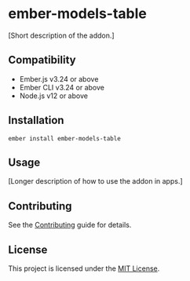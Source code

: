 # ember-models-table

[Short description of the addon.]


## Compatibility

* Ember.js v3.24 or above
* Ember CLI v3.24 or above
* Node.js v12 or above


## Installation

```
ember install ember-models-table
```


## Usage

[Longer description of how to use the addon in apps.]


## Contributing

See the [Contributing](CONTRIBUTING.md) guide for details.


## License

This project is licensed under the [MIT License](LICENSE.md).
